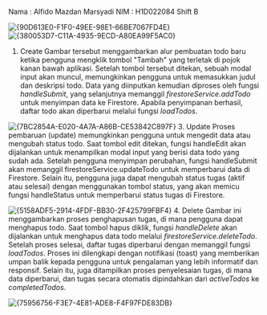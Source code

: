 Nama : Alfido Mazdan Marsyadi
NIM  : H1D022084
Shift B

![{90D613E0-F1F0-49EE-98E1-66BE7067FD4E}](https://github.com/user-attachments/assets/b140422b-55c1-4105-876a-c4f6cf1cb55d)
![{380053D7-C11A-4935-9ECD-A80EA99F5AC0}](https://github.com/user-attachments/assets/f975fd57-ee67-4838-8314-a9348d43cd10)
1. Create
 Gambar tersebut menggambarkan alur pembuatan todo baru ketika pengguna mengklik tombol "Tambah" yang terletak di pojok kanan bawah aplikasi. Setelah tombol tersebut ditekan, sebuah modal input akan muncul, memungkinkan pengguna untuk memasukkan judul dan deskripsi todo. Data yang diinputkan kemudian diproses oleh fungsi *handleSubmit*, yang selanjutnya memanggil *firestoreService.addTodo* untuk menyimpan data ke Firestore. Apabila penyimpanan berhasil, daftar todo akan diperbarui melalui fungsi *loadTodos*.

![{7BC2854A-E020-4A7A-A86B-CE53842C897F}](https://github.com/user-attachments/assets/9be5f4e8-9da4-4012-9f9d-4e8477754b8c)
3. Update
Proses pembaruan (update) memungkinkan pengguna untuk mengedit data atau mengubah status todo. Saat tombol edit ditekan, fungsi handleEdit akan dijalankan untuk menampilkan modal input yang berisi data todo yang sudah ada. Setelah pengguna menyimpan perubahan, fungsi handleSubmit akan memanggil firestoreService.updateTodo untuk memperbarui data di Firestore. Selain itu, pengguna juga dapat mengubah status tugas (aktif atau selesai) dengan menggunakan tombol status, yang akan memicu fungsi handleStatus untuk memperbarui status tugas di Firestore.

![{5158ADF5-2914-4FDF-BB30-2F425799FBF4}](https://github.com/user-attachments/assets/4fbab716-a2e4-4952-bf6b-78f2ec6f8b5a)
4. Delete
 Gambar ini menggambarkan proses penghapusan tugas, di mana pengguna dapat menghapus todo. Saat tombol hapus diklik, fungsi *handleDelete* akan dijalankan untuk menghapus data todo melalui *firestoreService.deleteTodo*. Setelah proses selesai, daftar tugas diperbarui dengan memanggil fungsi *loadTodos*. Proses ini dilengkapi dengan notifikasi (toast) yang memberikan umpan balik kepada pengguna untuk pengalaman yang lebih informatif dan responsif. Selain itu, juga ditampilkan proses penyelesaian tugas, di mana data diperbarui, dan tugas secara otomatis dipindahkan dari *activeTodos* ke *completedTodos*.
 
![{75956756-F3E7-4E81-ADE8-F4F97FDE83DB}](https://github.com/user-attachments/assets/6ba938ce-c511-45ff-97b8-247f5980583e)
